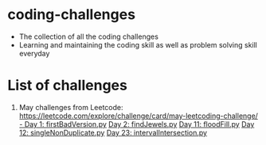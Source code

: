 # coding-challenges
- The collection of all the coding challenges
- Learning and maintaining the coding skill as well as problem solving skill everyday
# List of challenges
  1. May challenges from Leetcode: https://leetcode.com/explore/challenge/card/may-leetcoding-challenge/
     [- Day 1: firstBadVersion.py](https://github.com/thynguyenCS/coding-challenges/blob/master/day1-firstBadVersion.py)
     [Day 2: findJewels.py](https://github.com/thynguyenCS/coding-challenges/blob/master/day2-findJewels.py)
     [Day 11: floodFill.py](https://github.com/thynguyenCS/coding-challenges/blob/master/day11-floodFill.py)
     [Day 12: singleNonDuplicate.py](https://github.com/thynguyenCS/coding-challenges/blob/master/day12-singleNonDuplicate.py)
     [Day 23: intervalIntersection.py]()

     

    


